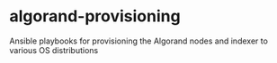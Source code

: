 # algorand-provisioning
Ansible playbooks for provisioning the Algorand nodes and indexer to various OS distributions

